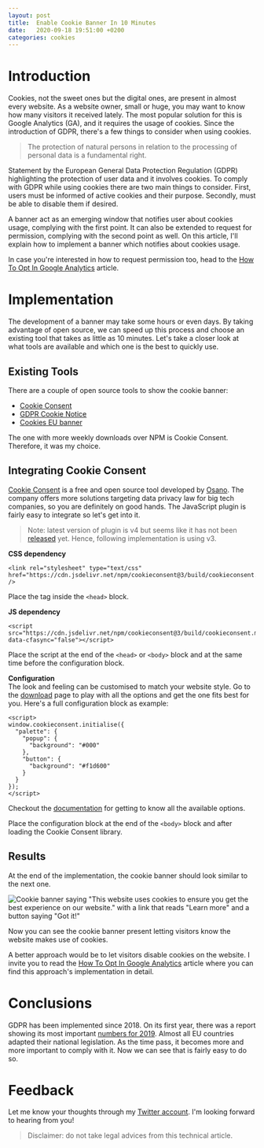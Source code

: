 ```yaml
---
layout: post
title:  Enable Cookie Banner In 10 Minutes
date:   2020-09-18 19:51:00 +0200
categories: cookies
---
```

# Introduction
Cookies, not the sweet ones but the digital ones, are present in almost every website.
As a website owner, small or huge, you may want to know how many visitors it received lately.
The most popular solution for this is Google Analytics (GA), and it requires the usage of cookies.
Since the introduction of GDPR, there's a few things to consider when using cookies.
   
> The protection of natural persons in relation to the processing of personal data is a fundamental right.

Statement by the European General Data Protection Regulation (GDPR) highlighting the protection of user data and it involves cookies.
To comply with GDPR while using cookies there are two main things to consider.
First, users must be informed of active cookies and their purpose.
Secondly, must be able to disable them if desired.

A banner act as an emerging window that notifies user about cookies usage, complying with the first point.
It can also be extended to request for permission, complying with the second point as well.
On this article, I'll explain how to implement a banner which notifies about cookies usage.

In case you're interested in how to request permission too, head to the [How To Opt In Google Analytics](/cookies/2020/09/18/how-to-implement-google-analytics-with-opt-in) article.

# Implementation
The development of a banner may take some hours or even days.
By taking advantage of open source, we can speed up this process and choose an existing tool that takes as little as 10 minutes.
Let's take a closer look at what tools are available and which one is the best to quickly use.

## Existing Tools
There are a couple of open source tools to show the cookie banner:
 - [Cookie Consent](https://www.npmjs.com/package/cookieconsent)
 - [GDPR Cookie Notice](https://www.npmjs.com/package/gdpr-cookie-notice)  
 - [Cookies EU banner](https://www.npmjs.com/package/cookies-eu-banner)  

The one with more weekly downloads over NPM is Cookie Consent. Therefore, it was my choice. 

## Integrating Cookie Consent
[Cookie Consent](https://www.osano.com/cookieconsent) is a free and open source tool developed by [Osano](https://www.osano.com).
The company offers more solutions targeting data privacy law for big tech companies, so you are definitely on good hands.
The JavaScript plugin is fairly easy to integrate so let's get into it.

> Note: latest version of plugin is v4 but seems like it has not been [released](https://twitter.com/delucioux/status/1298666264794222592/retweets/with_comments) yet.
Hence, following implementation is using v3.

__CSS dependency__  
```
<link rel="stylesheet" type="text/css" href="https://cdn.jsdelivr.net/npm/cookieconsent@3/build/cookieconsent.min.css" />
```
Place the tag inside the `<head>` block.

__JS dependency__  
```
<script src="https://cdn.jsdelivr.net/npm/cookieconsent@3/build/cookieconsent.min.js" data-cfasync="false"></script>
```
Place the script at the end of the `<head>` or `<body>` block and at the same time before the configuration block. 

__Configuration__  
The look and feeling can be customised to match your website style.
Go to the [download](https://www.osano.com/cookieconsent/download/) page to play with all the options and get the one fits best for you.
Here's a full configuration block as example:

```
<script>
window.cookieconsent.initialise({
  "palette": {
    "popup": {
      "background": "#000"
    },
    "button": {
      "background": "#f1d600"
    }
  }
});
</script>
```

Checkout the [documentation](https://www.osano.com/cookieconsent/documentation/javascript-api/) for getting to know all the available options.

Place the configuration block at the end of the `<body>` block and after loading the Cookie Consent library. 

## Results
At the end of the implementation, the cookie banner should look similar to the next one.

![Cookie banner saying "This website uses cookies to ensure you get the best experience on our website." with a link that reads "Learn more" and a button saying "Got it!"](https://pbs.twimg.com/media/EgWRQ_7X0AA3GWw?format=jpg&name=medium)

Now you can see the cookie banner present letting visitors know the website makes use of cookies.

A better approach would be to let visitors disable cookies on the website.
I invite you to read the [How To Opt In Google Analytics](/cookies/2020/09/18/how-to-implement-google-analytics-with-opt-in) article where you can find this approach's implementation in detail.

# Conclusions
GDPR has been implemented since 2018.
On its first year, there was a report showing its most important [numbers for 2019](https://ec.europa.eu/info/sites/info/files/infographic-gdpr_in_numbers.pdf).
Almost all EU countries adapted their national legislation.
As the time pass, it becomes more and more important to comply with it.
Now we can see that is fairly easy to do so.

# Feedback
Let me know your thoughts through my [Twitter account](https://twitter.com/delucioux).
I'm looking forward to hearing from you!

> Disclaimer: do not take legal advices from this technical article.
